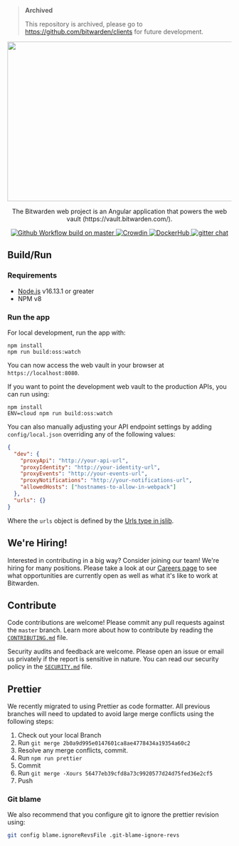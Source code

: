 > **Archived**
>
> This repository is archived, please go to https://github.com/bitwarden/clients for future development.

<p align="center">
    <img src="https://raw.githubusercontent.com/bitwarden/brand/master/screenshots/web-vault-macbook.png" alt="" width="600" height="358" />
</p>
<p align="center">
    The Bitwarden web project is an Angular application that powers the web vault (https://vault.bitwarden.com/).
</p>
<p align="center">
  <a href="https://github.com/bitwarden/web/actions?query=branch:master" target="_blank">
    <img src="https://github.com/bitwarden/web/actions/workflows/build.yml/badge.svg?branch=master" alt="Github Workflow build on master" />
  </a>
  <a href="https://crowdin.com/project/bitwarden-web" target="_blank">
    <img src="https://d322cqt584bo4o.cloudfront.net/bitwarden-web/localized.svg" alt="Crowdin" />
  </a>
  <a href="https://hub.docker.com/u/bitwarden/" target="_blank">
    <img src="https://img.shields.io/docker/pulls/bitwarden/web.svg" alt="DockerHub" />
  </a>
  <a href="https://gitter.im/bitwarden/Lobby" target="_blank">
    <img src="https://badges.gitter.im/bitwarden/Lobby.svg" alt="gitter chat" />
  </a>
</p>

## Build/Run

### Requirements

- [Node.js](https://nodejs.org) v16.13.1 or greater
- NPM v8

### Run the app

For local development, run the app with:

```
npm install
npm run build:oss:watch
```

You can now access the web vault in your browser at `https://localhost:8080`.

If you want to point the development web vault to the production APIs, you can run using:

```
npm install
ENV=cloud npm run build:oss:watch
```

You can also manually adjusting your API endpoint settings by adding `config/local.json` overriding any of the following values:

```json
{
  "dev": {
    "proxyApi": "http://your-api-url",
    "proxyIdentity": "http://your-identity-url",
    "proxyEvents": "http://your-events-url",
    "proxyNotifications": "http://your-notifications-url",
    "allowedHosts": ["hostnames-to-allow-in-webpack"]
  },
  "urls": {}
}
```

Where the `urls` object is defined by the [Urls type in jslib](https://github.com/bitwarden/jslib/blob/master/common/src/abstractions/environment.service.ts).

## We're Hiring!

Interested in contributing in a big way? Consider joining our team! We're hiring for many positions. Please take a look at our [Careers page](https://bitwarden.com/careers/) to see what opportunities are currently open as well as what it's like to work at Bitwarden.

## Contribute

Code contributions are welcome! Please commit any pull requests against the `master` branch. Learn more about how to contribute by reading the [`CONTRIBUTING.md`](CONTRIBUTING.md) file.

Security audits and feedback are welcome. Please open an issue or email us privately if the report is sensitive in nature. You can read our security policy in the [`SECURITY.md`](SECURITY.md) file.

## Prettier

We recently migrated to using Prettier as code formatter. All previous branches will need to updated to avoid large merge conflicts using the following steps:

1. Check out your local Branch
2. Run `git merge 2b0a9d995e0147601ca8ae4778434a19354a60c2`
3. Resolve any merge conflicts, commit.
4. Run `npm run prettier`
5. Commit
6. Run `git merge -Xours 56477eb39cfd8a73c9920577d24d75fed36e2cf5`
7. Push

### Git blame

We also recommend that you configure git to ignore the prettier revision using:

```bash
git config blame.ignoreRevsFile .git-blame-ignore-revs
```

